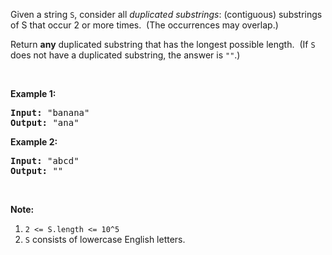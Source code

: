 <p>Given a string <code>S</code>, consider all <em>duplicated substrings</em>: (contiguous) substrings of S that occur 2 or more times.&nbsp; (The occurrences&nbsp;may overlap.)</p>

<p>Return <strong>any</strong> duplicated&nbsp;substring that has the longest possible length.&nbsp; (If <code>S</code> does not have a duplicated substring, the answer is <code>&quot;&quot;</code>.)</p>

<p>&nbsp;</p>

<p><strong>Example 1:</strong></p>

<pre>
<strong>Input: </strong><span id="example-input-1-1">&quot;banana&quot;</span>
<strong>Output: </strong><span id="example-output-1">&quot;ana&quot;</span>
</pre>

<p><strong>Example 2:</strong></p>

<pre>
<strong>Input: </strong><span id="example-input-2-1">&quot;abcd&quot;</span>
<strong>Output: </strong><span id="example-output-2">&quot;&quot;</span>
</pre>

<p>&nbsp;</p>

<p><strong>Note:</strong></p>

<ol>
	<li><code>2 &lt;= S.length &lt;= 10^5</code></li>
	<li><code>S</code> consists of lowercase English letters.</li>
</ol>